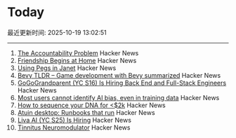 # Today

最近更新时间: 2025-10-19 13:02:51

--- 
1. [The Accountability Problem](https://www.jamesshore.com/v2/blog/2025/the-accountability-problem) Hacker News
2. [Friendship Begins at Home](https://3quarksdaily.com/3quarksdaily/2025/10/friendship-begins-at-home.html) Hacker News
3. [Using Pegs in Janet](https://articles.inqk.net/2020/09/19/how-to-use-pegs-in-janet.html) Hacker News
4. [Bevy TLDR – Game development with Bevy summarized](https://taintedcoders.com/bevy/tldr) Hacker News
5. [GoGoGrandparent (YC S16) Is Hiring Back End and Full-Stack Engineers](https://news.ycombinator.com/item?id=45631422) Hacker News
6. [Most users cannot identify AI bias, even in training data](https://www.psu.edu/news/bellisario-college-communications/story/most-users-cannot-identify-ai-bias-even-training-data) Hacker News
7. [How to sequence your DNA for <$2k](https://maxlangenkamp.substack.com/p/how-to-sequence-your-dna-for-2k) Hacker News
8. [Atuin desktop: Runbooks that run](https://github.com/atuinsh/desktop) Hacker News
9. [Liva AI (YC S25) Is Hiring](https://www.ycombinator.com/companies/liva-ai/jobs/inrUYH9-founding-engineer) Hacker News
10. [Tinnitus Neuromodulator](https://mynoise.net/NoiseMachines/neuromodulationTonesGenerator.php) Hacker News

